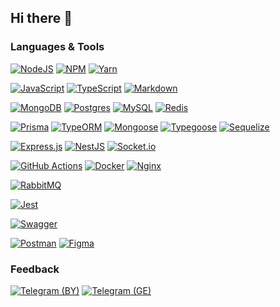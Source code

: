 ## Hi there 👋

<!--

**Here are some ideas to get you started:**

🙋‍♀️ A short introduction - what is your organization all about?
🌈 Contribution guidelines - how can the community get involved?
👩‍💻 Useful resources - where can the community find your docs? Is there anything else the community should know?
🍿 Fun facts - what does your team eat for breakfast?
🧙 Remember, you can do mighty things with the power of [Markdown](https://docs.github.com/github/writing-on-github/getting-started-with-writing-and-formatting-on-github/basic-writing-and-formatting-syntax)
-->

### Languages & Tools
[![NodeJS](https://img.shields.io/badge/node.js-6DA55F?style=for-the-badge&logo=node.js&logoColor=white)](https://nodejs.org)
[![NPM](https://img.shields.io/badge/NPM-%23CB3837.svg?style=for-the-badge&logo=npm&logoColor=white)](https://www.npmjs.com)
[![Yarn](https://img.shields.io/badge/yarn-%232C8EBB.svg?style=for-the-badge&logo=yarn&logoColor=white)](https://yarnpkg.com)

[![JavaScript](https://img.shields.io/badge/javascript-%23323330.svg?style=for-the-badge&logo=javascript&logoColor=%23F7DF1E)](https://javascript.com)
[![TypeScript](https://img.shields.io/badge/typescript-%23007ACC.svg?style=for-the-badge&logo=typescript&logoColor=white)](https://typescriptlang.org)
[![Markdown](https://img.shields.io/badge/markdown-%23000000.svg?style=for-the-badge&logo=markdown&logoColor=white)](https://markdownguide.org)

[![MongoDB](https://img.shields.io/badge/MongoDB-%234ea94b.svg?style=for-the-badge&logo=mongodb&logoColor=white)](https://mongodb.com)
[![Postgres](https://img.shields.io/badge/postgres-%23316192.svg?style=for-the-badge&logo=postgresql&logoColor=white)](https://postgresql.org)
[![MySQL](https://img.shields.io/badge/mysql-%2300f.svg?style=for-the-badge&logo=mysql&logoColor=white)](https://mysql.com)
[![Redis](https://img.shields.io/badge/redis-%23DD0031.svg?style=for-the-badge&logo=redis&logoColor=white)](https://redis.io)

[![Prisma](https://img.shields.io/badge/Prisma-3982CE?style=for-the-badge&logo=Prisma&logoColor=white)](https://www.prisma.io)
[![TypeORM](https://img.shields.io/badge/TypeORM-FF6600?style=for-the-badge&logo=TypeORM&logoColor=white)](https://typeorm.io)
[![Mongoose](https://img.shields.io/static/v1?style=for-the-badge&message=Mongoose&color=880000&logo=Mongoose&logoColor=FFFFFF&label=)](https://mongoosejs.com)
[![Typegoose](https://img.shields.io/badge/-Typegoose-%23Clojure?style=for-the-badge&logo=typegoose&logoColor=white)](https://typegoose.github.io/typegoose)
[![Sequelize](https://img.shields.io/badge/Sequelize-52B0E7?style=for-the-badge&logo=Sequelize&logoColor=white)](https://sequelize.org)

[![Express.js](https://img.shields.io/badge/express.js-%23404d59.svg?style=for-the-badge&logo=express&logoColor=%2361DAFB)](https://expressjs.com)
[![NestJS](https://img.shields.io/badge/nestjs-%23E0234E.svg?style=for-the-badge&logo=nestjs&logoColor=white)](https://nestjs.com)
[![Socket.io](https://img.shields.io/badge/Socket.io-black?style=for-the-badge&logo=socket.io&badgeColor=010101)](https://socket.io)

[![GitHub Actions](https://img.shields.io/badge/github%20actions-%232671E5.svg?style=for-the-badge&logo=githubactions&logoColor=white)](https://github.com/features/actions)
[![Docker](https://img.shields.io/badge/docker-%230db7ed.svg?style=for-the-badge&logo=docker&logoColor=white)](https://docker.com)
[![Nginx](https://img.shields.io/badge/nginx-%23009639.svg?style=for-the-badge&logo=nginx&logoColor=white)](https://nginx.org)

[![RabbitMQ](https://img.shields.io/badge/Rabbitmq-FF6600?style=for-the-badge&logo=rabbitmq&logoColor=white)](https://www.rabbitmq.com)

[![Jest](https://img.shields.io/badge/-jest-%23C21325?style=for-the-badge&logo=jest&logoColor=white)](https://jestjs.io)

[![Swagger](https://img.shields.io/badge/-Swagger-%23Clojure?style=for-the-badge&logo=swagger&logoColor=white)](https://swagger.io)

[![Postman](https://img.shields.io/badge/Postman-FF6C37?style=for-the-badge&logo=postman&logoColor=white)](https://postman.com)
[![Figma](https://img.shields.io/badge/figma-%23F24E1E.svg?style=for-the-badge&logo=figma&logoColor=white)](https://www.figma.com)

### Feedback
[![Telegram (BY)](https://img.shields.io/badge/Telegram-2CA5E0?style=for-the-badge&logo=telegram&logoColor=white)](https://t.me/eradev_by)
[![Telegram (GE)](https://img.shields.io/badge/Telegram-2CA5E0?style=for-the-badge&logo=telegram&logoColor=white)](https://t.me/eradev_ge)
